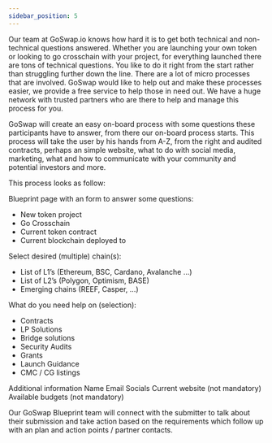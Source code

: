 ```yaml
---
sidebar_position: 5
---
```


Our team at GoSwap.io knows how hard it is to get both technical and non-technical questions answered. Whether you are launching your own token or looking to go crosschain with your project, for everything launched there are tons of technical questions. You like to do it right from the start rather than struggling further down the line. There are a lot of micro processes that are involved. GoSwap would like to help out and make these processes easier, we provide a free service to help those in need out. We have a huge network with trusted partners who are there to help and manage this process for you.

GoSwap will create an easy on-board process with some questions these participants have to answer, from there our on-board process starts. This process will take the user by his hands from A-Z, from the right and audited contracts, perhaps an simple website, what to do with social media, marketing, what and how to communicate with your community and potential investors and more.

This process looks as follow:

Blueprint page with an form to answer some questions:
- New token project
- Go Crosschain
- Current token contract
- Current blockchain deployed to

Select desired (multiple) chain(s):
- List of L1’s (Ethereum, BSC, Cardano, Avalanche …)
- List of L2’s (Polygon, Optimism, BASE)
- Emerging chains (REEF, Casper, …)

What do you need help on (selection):
- Contracts
- LP Solutions
- Bridge solutions
- Security Audits
- Grants
- Launch Guidance
- CMC / CG listings

Additional information
Name
Email
Socials
Current website (not mandatory)
Available budgets (not mandatory)

Our GoSwap Blueprint team will connect with the submitter to talk about their submission and take action based on the requirements which follow up with an plan and action points / partner contacts.
